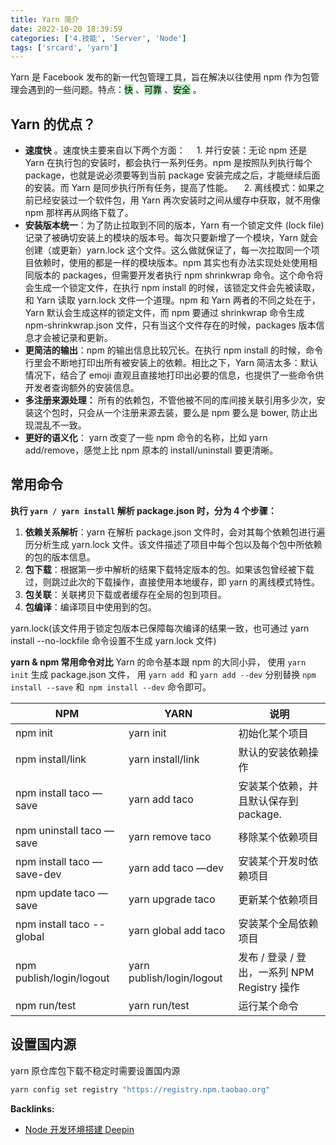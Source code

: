 ```yaml
---
title: Yarn 简介
date: 2022-10-20 18:39:59
categories: ['4.技能', 'Server', 'Node']
tags: ['srcard', 'yarn']
---
```



Yarn 是 Facebook 发布的新一代包管理工具，旨在解决以往使用 npm 作为包管理会遇到的一些问题。特点：<mark style="background: #83d98fA6;">快</mark> 、<mark style="background: #83d98fA6;">可靠</mark> 、<mark style="background: #83d98fA6;">安全</mark> 。

## Yarn 的优点？
  
*   **速度快** 。速度快主要来自以下两个方面：
　1.  并行安装：无论 npm 还是 Yarn 在执行包的安装时，都会执行一系列任务。npm 是按照队列执行每个 package，也就是说必须要等到当前 package 安装完成之后，才能继续后面的安装。而 Yarn 是同步执行所有任务，提高了性能。
　2.  离线模式：如果之前已经安装过一个软件包，用 Yarn 再次安装时之间从缓存中获取，就不用像 npm 那样再从网络下载了。
*   **安装版本统一**：为了防止拉取到不同的版本，Yarn 有一个锁定文件 (lock file) 记录了被确切安装上的模块的版本号。每次只要新增了一个模块，Yarn 就会创建（或更新）yarn.lock 这个文件。这么做就保证了，每一次拉取同一个项目依赖时，使用的都是一样的模块版本。npm 其实也有办法实现处处使用相同版本的 packages，但需要开发者执行 npm shrinkwrap 命令。这个命令将会生成一个锁定文件，在执行 npm install 的时候，该锁定文件会先被读取，和 Yarn 读取 yarn.lock 文件一个道理。npm 和 Yarn 两者的不同之处在于，Yarn 默认会生成这样的锁定文件，而 npm 要通过 shrinkwrap 命令生成 npm-shrinkwrap.json 文件，只有当这个文件存在的时候，packages 版本信息才会被记录和更新。
*   **更简洁的输出**：npm 的输出信息比较冗长。在执行 npm install 的时候，命令行里会不断地打印出所有被安装上的依赖。相比之下，Yarn 简洁太多：默认情况下，结合了 emoji 直观且直接地打印出必要的信息，也提供了一些命令供开发者查询额外的安装信息。
*   **多注册来源处理：** 所有的依赖包，不管他被不同的库间接关联引用多少次，安装这个包时，只会从一个注册来源去装，要么是 npm 要么是 bower, 防止出现混乱不一致。
*   **更好的语义化**： yarn 改变了一些 npm 命令的名称，比如 yarn add/remove，感觉上比 npm 原本的 install/uninstall 要更清晰。
<!--SR:!2022-11-14,40,250-->

## 常用命令

**执行 `yarn / yarn install` 解析 package.json 时，分为 4 个步骤：**  
  
1. **依赖关系解析**：yarn 在解析 package.json 文件时，会对其每个依赖包进行遍历分析生成 yarn.lock 文件。该文件描述了项目中每个包以及每个包中所依赖的包的版本信息。    
2. **包下载**：根据第一步中解析的结果下载特定版本的包。如果该包曾经被下载过，则跳过此次的下载操作，直接使用本地缓存，即 yarn 的离线模式特性。    
3. **包关联**：关联拷贝下载或者缓存在全局的包到项目。    
4. **包编译**：编译项目中使用到的包。     
<!--SR:!2022-10-23,3,250-->

yarn.lock(该文件用于锁定包版本已保障每次编译的结果一致，也可通过 yarn install --no-lockfile 命令设置不生成 yarn.lock 文件)

**yarn & npm 常用命令对比**
Yarn 的命令基本跟 npm 的大同小异，
使用 `yarn init` 生成 package.json 文件，
用 `yarn add `和 `yarn add --dev` 分别替换 `npm install --save` 和` npm install --dev` 命令即可。
  
<table width="825"><thead><tr><th>NPM</th><th>YARN</th><th>说明</th></tr></thead><tbody><tr><td>npm init</td><td>yarn init</td><td>初始化某个项目</td></tr><tr><td>npm install/link</td><td>yarn install/link</td><td>默认的安装依赖操作</td></tr><tr><td>npm install taco —save</td><td>yarn add taco</td><td>安装某个依赖，并且默认保存到 package.</td></tr><tr><td>npm uninstall taco —save</td><td>yarn remove taco</td><td>移除某个依赖项目</td></tr><tr><td>npm install taco —save-dev</td><td>yarn add taco —dev</td><td>安装某个开发时依赖项目</td></tr><tr><td>npm update taco —save</td><td>yarn upgrade taco</td><td>更新某个依赖项目</td></tr><tr><td>npm install taco --global</td><td>yarn global add taco</td><td>安装某个全局依赖项目</td></tr><tr><td>npm publish/login/logout</td><td>yarn publish/login/logout</td><td>发布 / 登录 / 登出，一系列 NPM Registry 操作</td></tr><tr><td>npm run/test</td><td>yarn run/test</td><td>运行某个命令</td></tr></tbody></table>
<!--SR:!2022-11-25,54,250-->

## 设置国内源

yarn 原仓库包下载不稳定时需要设置国内源

```sh
yarn config set registry "https://registry.npm.taobao.org"
```


**Backlinks:**

- [Node 开发环境搭建 Deepin](../7962ceea5a61f0bcef11f8d9abf63940e874942b)